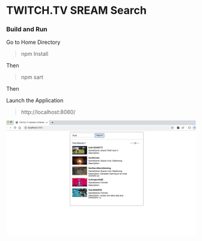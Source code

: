 # TWITCH.TV SREAM Search

### Build and Run

Go to Home Directory
> npm Install
  
  Then
  
> npm sart
  
 Then
 
Launch the Application


> http://localhost:8080/



![TwitchStreamSearch](https://github.com/FreakingCoder/sreedytwitch/blob/master/screenshot/TwitchStreamSearch.png)
